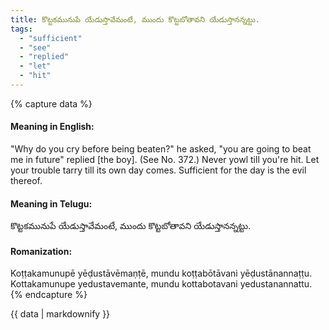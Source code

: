 ```yaml
---
title: కొట్టకమునుపే యేడుస్తావేమంటే, ముందు కొట్టబోతావని యేడుస్తానన్నట్టు.
tags:
  - "sufficient"
  - "see"
  - "replied"
  - "let"
  - "hit"
---
```


{% capture data %}
#### Meaning in English:
"Why do you cry before being beaten?" he asked, "you are going to beat me in future" replied [the boy].
(See No. 372.)
Never yowl till you're hit.
Let your trouble tarry till its own day comes.
Sufficient for the day is the evil thereof.

#### Meaning in Telugu:
కొట్టకమునుపే యేడుస్తావేమంటే, ముందు కొట్టబోతావని యేడుస్తానన్నట్టు.

#### Romanization:
Koṭṭakamunupē yēḍustāvēmaṇṭē, mundu koṭṭabōtāvani yēḍustānannaṭṭu.
Kottakamunupe yedustavemante, mundu kottabotavani yedustanannattu.
{% endcapture %}

{{ data | markdownify }}

